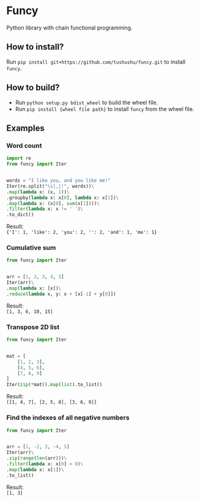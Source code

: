# Funcy
Python library with chain functional programming.

## How to install?
Run `pip install git+https://github.com/tushushu/funcy.git` to install `funcy`.

## How to build?
* Run `python setup.py bdist_wheel` to build the wheel file.
* Run `pip install {wheel file path}` to install `funcy` from the wheel file.

## Examples

### Word count
```Python
import re
from funcy import Iter


words = "I like you, and you like me!"
Iter(re.split("\s|,|!", words))\
.map(lambda x: (x, 1))\
.groupby(lambda x: x[0], lambda x: x[1])\
.map(lambda x: (x[0], sum(x[1])))\
.filter(lambda x: x != ' ')\
.to_dict()
```

Result:  
`{'I': 1, 'like': 2, 'you': 2, '': 2, 'and': 1, 'me': 1}`


### Cumulative sum
```Python
from funcy import Iter


arr = [1, 2, 3, 4, 5]
Iter(arr)\
.map(lambda x: [x])\
.reduce(lambda x, y: x + [x[-1] + y[0]])
```

Result:  
`[1, 3, 6, 10, 15]`


### Transpose 2D list
```Python
from funcy import Iter


mat = [
    [1, 2, 3], 
    [4, 5, 6], 
    [7, 8, 9]
]
Iter(zip(*mat)).map(list).to_list()
```

Result:  
`[[1, 4, 7], [2, 5, 8], [3, 6, 9]]`


### Find the indexes of all negative numbers
```Python
from funcy import Iter


arr = [1, -2, 3, -4, 5]
Iter(arr)\
.zip(range(len(arr)))\
.filter(lambda x: x[0] < 0)\
.map(lambda x: x[1])\
.to_list()
```

Result:  
`[1, 3]`
